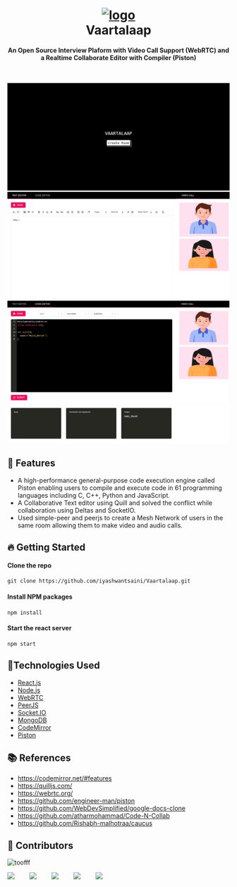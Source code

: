 <h1 align="center">
  <br>
  <a href=""><img src="readme/favicon.ico" alt="logo" width="100"></a>
  <br>
    Vaartalaap
  <br>
</h1>

<h4 align="center">An Open Source Interview Plaform with Video Call Support (WebRTC) and a Realtime Collaborate Editor with Compiler (Piston)</h4>
<br />

![one](readme/createroom.PNG)
![two](readme/texteditor.PNG)
![three](readme/codeeditor1.PNG)
![four](readme/codeeditor2.PNG)

## 🚀 Features

- A high-performance general-purpose code execution engine called Piston enabling users to compile and execute code in 61 programming languages including C, C++, Python and JavaScript.
- A Collaborative Text editor using Quill and solved the conflict while collaboration using Deltas and SocketIO.
- Used simple-peer and peerjs to create a Mesh Network of users in the same room allowing them to make video and audio calls.

## 🔥 Getting Started

#### Clone the repo

```
git clone https://github.com/iyashwantsaini/Vaartalaap.git
```

#### Install NPM packages

```
npm install
```

#### Start the react server

```
npm start
```

## 🚀Technologies Used

- [React.js](https://reactjs.org/)
- [Node.js](https://nodejs.org/)
- [WebRTC](https://webrtc.org/)
- [PeerJS](https://peerjs.com/)
- [Socket.IO](https://socket.io/)
- [MongoDB](https://www.mongodb.com/)
- [CodeMirror](https://codemirror.net/)
- [Piston](https://github.com/engineer-man/piston)

## 📚 References

- https://codemirror.net/#features
- https://quilljs.com/
- https://webrtc.org/
- https://github.com/engineer-man/piston
- https://github.com/WebDevSimplified/google-docs-clone
- https://github.com/atharmohammad/Code-N-Collab
- https://github.com/Rishabh-malhotraa/caucus

## 📌 Contributors

<img src="https://avatars3.githubusercontent.com/u/21121279?s=460&u=f0450278b2b569c4443ab8ee03f9dff7015da5bf&v=4" width="100px;" alt="toofff"/><br />

<a href="https://meyash.xyz/" style="margin-right:30px;"><img src="https://meyash.xyz/assets/icons/siteicon.png" width="25"></a>
<a href="https://meyash.xyz/resume.pdf" style="margin-right:30px;"><img src="https://cdn.jsdelivr.net/npm/simple-icons@v3/icons/libreoffice.svg" width="25"></a>
<a href="https://www.linkedin.com/in/iyashwantsaini/" style="margin-right:30px;"><img src="https://cdn.jsdelivr.net/npm/simple-icons@v3/icons/linkedin.svg" width="25"></a>
<a href="https://twitter.com/iyashwantsaini" style="margin-right:30px;"><img src="https://cdn.jsdelivr.net/npm/simple-icons@v3/icons/twitter.svg" width="25"></a>
<a href="https://www.instagram.com/iyashwantsaini/" style="margin-right:30px;"><img src="https://cdn.jsdelivr.net/npm/simple-icons@v3/icons/instagram.svg" width="25"></a>
